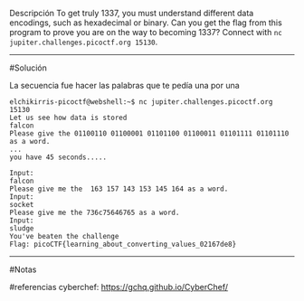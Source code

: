 Descripción
To get truly 1337, you must understand different data encodings, such as hexadecimal or binary. Can you get the flag from this program to prove you are on the way to becoming 1337? Connect with `nc jupiter.challenges.picoctf.org 15130`.

------------
#Solución 

La secuencia fue hacer las palabras que te pedía una por una 
```
elchikirris-picoctf@webshell:~$ nc jupiter.challenges.picoctf.org 15130
Let us see how data is stored
falcon
Please give the 01100110 01100001 01101100 01100011 01101111 01101110 as a word.
...
you have 45 seconds.....

Input:
falcon
Please give me the  163 157 143 153 145 164 as a word.
Input:
socket
Please give me the 736c75646765 as a word.
Input:
sludge
You've beaten the challenge
Flag: picoCTF{learning_about_converting_values_02167de8}

```


--------

#Notas 

#referencias 
cyberchef: https://gchq.github.io/CyberChef/
